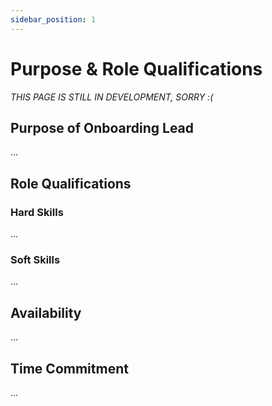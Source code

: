 ```yaml
---
sidebar_position: 1
---
```


# Purpose & Role Qualifications

*THIS PAGE IS STILL IN DEVELOPMENT, SORRY :(*

## Purpose of Onboarding Lead
...

## Role Qualifications

### Hard Skills
...


### Soft Skills
...

## Availability
...

## Time Commitment

...
